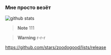 ### Мне просто везёт
​![​github stats​](https://github-readme-stats.vercel.app/api?username=zoodogood&theme=discord_old_blurple&show_icons=true&hide_rank=true&locale=ru&hide_border=true&border-radius=100&custom_title=Статистика&#032;пользователя&#032;zoodogood&#032;на&#032;платформе&#032;Github)

> **Note**
> 111

> **Warning**
> r-r-r



https://github.com/stars/zoodogood/lists/release
